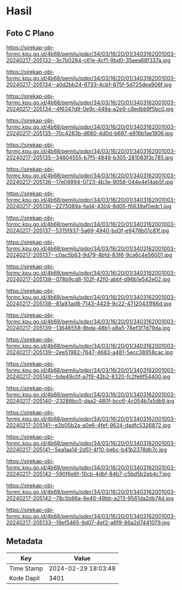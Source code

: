 # Hasil

## Foto C Plano

https://sirekap-obj-formc.kpu.go.id/4b68/pemilu/pdpr/34/03/16/20/01/3403162001003-20240217-205132--3c7b0284-c61e-4cf1-9bd0-35aea68f337a.jpg

https://sirekap-obj-formc.kpu.go.id/4b68/pemilu/pdpr/34/03/16/20/01/3403162001003-20240217-205134--a0d2bb24-6733-4cb1-875f-5d725dea906f.jpg

https://sirekap-obj-formc.kpu.go.id/4b68/pemilu/pdpr/34/03/16/20/01/3403162001003-20240217-205134--4f6347d9-0e9c-449a-a2e9-c8edbb9f5bc0.jpg

https://sirekap-obj-formc.kpu.go.id/4b68/pemilu/pdpr/34/03/16/20/01/3403162001003-20240217-205135--70c4283b-d660-4d0d-b687-e916b1ae1806.jpg

https://sirekap-obj-formc.kpu.go.id/4b68/pemilu/pdpr/34/03/16/20/01/3403162001003-20240217-205135--34604555-b7f5-4849-b305-281083f3c785.jpg

https://sirekap-obj-formc.kpu.go.id/4b68/pemilu/pdpr/34/03/16/20/01/3403162001003-20240217-205136--17e08894-0723-4b3e-9058-044e4e14ab5f.jpg

https://sirekap-obj-formc.kpu.go.id/4b68/pemilu/pdpr/34/03/16/20/01/3403162001003-20240217-205136--2275089a-fad4-4304-8d05-f6639af0edc1.jpg

https://sirekap-obj-formc.kpu.go.id/4b68/pemilu/pdpr/34/03/16/20/01/3403162001003-20240217-205137--5315f937-5a69-4940-bd3f-e9478b01c81f.jpg

https://sirekap-obj-formc.kpu.go.id/4b68/pemilu/pdpr/34/03/16/20/01/3403162001003-20240217-205137--c0ac5b63-9d79-4bfd-83f6-9ca6c4e56001.jpg

https://sirekap-obj-formc.kpu.go.id/4b68/pemilu/pdpr/34/03/16/20/01/3403162001003-20240217-205138--078b9cd8-102f-42f0-abbf-d96b1e542e02.jpg

https://sirekap-obj-formc.kpu.go.id/4b68/pemilu/pdpr/34/03/16/20/01/3403162001003-20240217-205138--81a93ad8-7143-4429-9c22-47120431f66d.jpg

https://sirekap-obj-formc.kpu.go.id/4b68/pemilu/pdpr/34/03/16/20/01/3403162001003-20240217-205139--13646558-8bda-48b1-a8a5-78ef3f7d79da.jpg

https://sirekap-obj-formc.kpu.go.id/4b68/pemilu/pdpr/34/03/16/20/01/3403162001003-20240217-205139--2ee51982-7647-4683-a481-5ecc38958cac.jpg

https://sirekap-obj-formc.kpu.go.id/4b68/pemilu/pdpr/34/03/16/20/01/3403162001003-20240217-205140--bde49c0f-a7f9-42b2-8320-fc2fe6f54400.jpg

https://sirekap-obj-formc.kpu.go.id/4b68/pemilu/pdpr/34/03/16/20/01/3403162001003-20240217-205140--23288bc0-daa2-480f-bcc6-4c054b7a5db9.jpg

https://sirekap-obj-formc.kpu.go.id/4b68/pemilu/pdpr/34/03/16/20/01/3403162001003-20240217-205141--e2b05b2a-a0e6-4fef-9624-dadfc5326872.jpg

https://sirekap-obj-formc.kpu.go.id/4b68/pemilu/pdpr/34/03/16/20/01/3403162001003-20240217-205141--5ea1aa14-2d51-4f10-bebc-b41b2378db7c.jpg

https://sirekap-obj-formc.kpu.go.id/4b68/pemilu/pdpr/34/03/16/20/01/3403162001003-20240217-205142--590f6e6f-10cb-4dbf-84b7-c5bd5b2eb4c7.jpg

https://sirekap-obj-formc.kpu.go.id/4b68/pemilu/pdpr/34/03/16/20/01/3403162001003-20240217-205142--78c5b86a-8e40-49bb-a213-9561da2db74d.jpg

https://sirekap-obj-formc.kpu.go.id/4b68/pemilu/pdpr/34/03/16/20/01/3403162001003-20240217-205133--19ef5465-9d07-4ef2-a6f9-86a2d7441079.jpg


## Metadata

| Key        | Value               |
| ---------- | ------------------- |
| Time Stamp | 2024-02-29 18:03:48 |
| Kode Dapil | 3401                |



